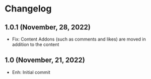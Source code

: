 Changelog
=========

1.0.1 (November, 28, 2022)
--------------------
- Fix: Content Addons (such as comments and likes) are moved in addition to the content

1.0 (November, 21, 2022)
--------------------
- Enh: Initial commit